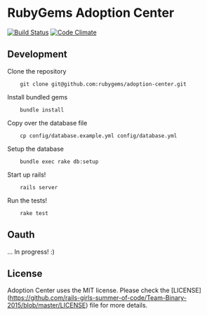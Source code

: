 # RubyGems Adoption Center
[![Build Status](https://travis-ci.org/rubygems/adoption-center.svg?branch=master)](https://travis-ci.org/rubygems/adoption-center)
[![Code Climate](https://codeclimate.com/github/rubygems/adoption-center/badges/gpa.svg)](https://codeclimate.com/github/rubygems/adoption-center)

## Development

Clone the repository

		git clone git@github.com:rubygems/adoption-center.git

Install bundled gems

		bundle install

Copy over the database file

		cp config/database.example.yml config/database.yml

Setup the database

		bundle exec rake db:setup

Start up rails!

		rails server

Run the tests!

		rake test

## Oauth

... In progress! :)

## License
Adoption Center uses the MIT license. Please check the [LICENSE]
(https://github.com/rails-girls-summer-of-code/Team-Binary-2015/blob/master/LICENSE)
file for more details.
